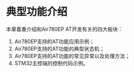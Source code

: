 # 典型功能介绍

本章着重介绍和Air780EP AT开发有关的四大板块：

1. Air780EP支持的AT功能应用示例；
2. Air780EP支持的AT功能的典型状态机；
3. Air780EP支持的AT功能的常见异常以及处理方法；
4. STM32主控端的控制代码示例。
